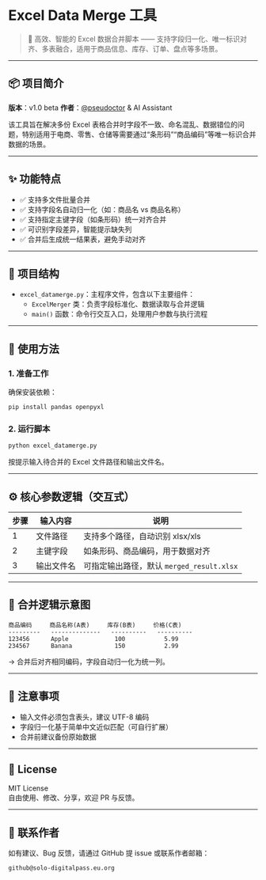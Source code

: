 # Excel Data Merge 工具

> 🧾 高效、智能的 Excel 数据合并脚本 —— 支持字段归一化、唯一标识对齐、多表融合，适用于商品信息、库存、订单、盘点等多场景。

---

## 📦 项目简介

**版本**：v1.0 beta
**作者**：[@pseudoctor](https://github.com/pseudoctor) & AI Assistant

该工具旨在解决多份 Excel 表格合并时字段不一致、命名混乱、数据错位的问题，特别适用于电商、零售、仓储等需要通过“条形码”“商品编码”等唯一标识合并数据的场景。

---

## ✨ 功能特点

- ✅ 支持多文件批量合并
- ✅ 支持字段名自动归一化（如：商品名 vs 商品名称）
- ✅ 支持指定主键字段（如条形码）统一对齐合并
- ✅ 可识别字段差异，智能提示缺失列
- ✅ 合并后生成统一结果表，避免手动对齐

---

## 📂 项目结构

- `excel_datamerge.py`：主程序文件，包含以下主要组件：
  - `ExcelMerger` 类：负责字段标准化、数据读取与合并逻辑
  - `main()` 函数：命令行交互入口，处理用户参数与执行流程

---

## 🚀 使用方法

### 1. 准备工作

确保安装依赖：

```bash
pip install pandas openpyxl
```

### 2. 运行脚本

```bash
python excel_datamerge.py
```

按提示输入待合并的 Excel 文件路径和输出文件名。

---

## ⚙️ 核心参数逻辑（交互式）

| 步骤 | 输入内容         | 说明                                       |
|------|------------------|--------------------------------------------|
| 1    | 文件路径         | 支持多个路径，自动识别 xlsx/xls            |
| 2    | 主键字段         | 如条形码、商品编码，用于数据对齐           |
| 3    | 输出文件名       | 可指定输出路径，默认 `merged_result.xlsx` |

---

## 🧠 合并逻辑示意图

```
商品编码     商品名称(A表)     库存(B表)     价格(C表)
---------   --------------   ----------   ----------
123456      Apple             100           5.99
234567      Banana            150           2.99
```

→ 合并后对齐相同编码，字段自动归一化为统一列。

---

## 📌 注意事项

- 输入文件必须包含表头，建议 UTF-8 编码
- 字段归一化基于简单中文近似匹配（可自行扩展）
- 合并前建议备份原始数据

---

## 📄 License

MIT License  
自由使用、修改、分享，欢迎 PR 与反馈。

---

## 🤝 联系作者

如有建议、Bug 反馈，请通过 GitHub 提 issue 或联系作者邮箱：

```
github@solo-digitalpass.eu.org
```
